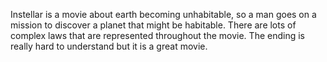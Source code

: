 
Instellar is a movie about earth becoming unhabitable, so a man goes on a mission to
discover a planet that might be habitable. There are lots of complex laws that are represented
throughout the movie. The ending is really hard to understand but it is a great movie.
